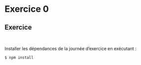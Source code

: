 <!-- .slide: class="exercice" -->
# Exercice 0

## Exercice

<br>

Installer les dépendances de la journée d’exercice en exécutant : 

```bash
$ npm install
```